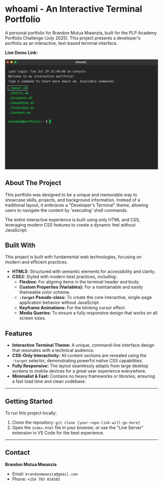 # whoami - An Interactive Terminal Portfolio

A personal portfolio for Brandon Mutua Mwanzia, built for the PLP Academy Portfolio Challenge (July 2025). This project presents a developer's portfolio as an interactive, text-based terminal interface.

**Live Demo Link:** 

![Project Screenshot](./assets/screenshot.png) 

## About The Project

This portfolio was designed to be a unique and memorable way to showcase skills, projects, and background information. Instead of a traditional layout, it embraces a "Developer's Terminal" theme, allowing users to navigate the content by 'executing' shell commands. 

The entire interactive experience is built using only HTML and CSS, leveraging modern CSS features to create a dynamic feel without JavaScript.

## Built With

This project is built with fundamental web technologies, focusing on modern and efficient practices.

* **HTML5:** Structured with semantic elements for accessibility and clarity.
* **CSS3:** Styled with modern best practices, including:
    * **Flexbox:** For aligning items in the terminal header and body.
    * **Custom Properties (Variables):** For a maintainable and easily themeable color scheme.
    * **`:target` Pseudo-class:** To create the core interactive, single-page application behavior without JavaScript.
    * **Keyframe Animations:** For the blinking cursor effect.
    * **Media Queries:** To ensure a fully responsive design that works on all screen sizes.

## Features

-   **Interactive Terminal Theme:** A unique, command-line interface design that resonates with a technical audience.
-   **CSS-Only Interactivity:** All content sections are revealed using the `:target` selector, demonstrating powerful native CSS capabilities.
-   **Fully Responsive:** The layout seamlessly adapts from large desktop screens to mobile devices for a great user experience everywhere.
-   **Minimalist & Fast:** Contains no heavy frameworks or libraries, ensuring a fast load time and clean codebase.

---

## Getting Started

To run this project locally:
1. Clone the repository: `git clone [your-repo-link-will-go-here]`
2. Open the `index.html` file in your browser, or use the "Live Server" extension in VS Code for the best experience.

---

## Contact

**Brandon Mutua Mwanzia**
- Email: `brandonmwanzia@gmail.com`
- Phone: `+254 705 014585`
